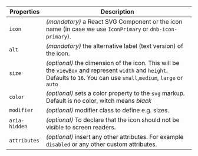 | Properties    | Description                                                                                                                                                              |
| ------------- | ------------------------------------------------------------------------------------------------------------------------------------------------------------------------ |
| `icon`        | _(mandatory)_ a React SVG Component or the icon name (in case we use `IconPrimary` or `dnb-icon-primary`).                                                               |
| `alt`         | _(mandatory)_ the alternative label (text version) of the icon.                                                                                                          |
| `size`        | _(optional)_ the dimension of the icon. This will be the `viewBox` and represent `width` and `height`. Defaults to `16`. You can use `small`,`medium`, `large` or `auto` |
| `color`       | _(optional)_ sets a color property to the `svg` markup. Default is no color, witch means _black_                                                                         |
| `modifier`    | _(optional)_ modifier class to define e.g. sizes.                                                                                                                        |
| `aria-hidden` | _(optional)_ To declare that the icon should not be visible to screen readers.                                                                                           |
| `attributes`  | _(optional)_ insert any other attributes. For example `disabled` or any other custom attributes.                                                                         |
